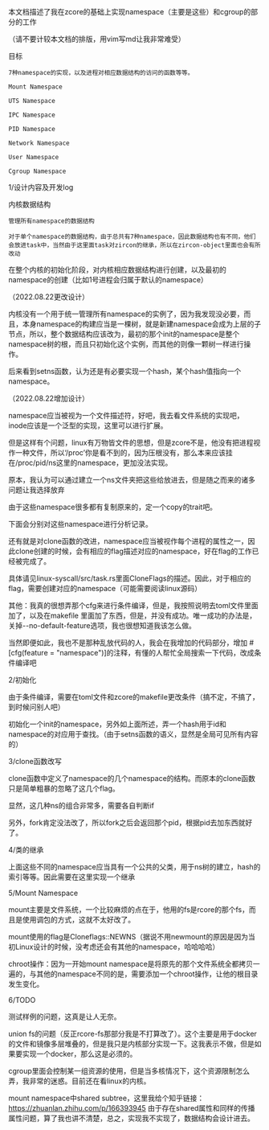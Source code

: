 本文档描述了我在zcore的基础上实现namespace（主要是这些）和cgroup的部分的工作

（请不要计较本文档的排版，用vim写md让我非常难受）

目标

    7种namespace的实现，以及进程对相应数据结构的访问的函数等等。

    Mount Namespace

    UTS Namespace

    IPC Namespace

    PID Namespace

    Network Namespace

    User Namespace

    Cgroup Namespace

1/设计内容及开发log

内核数据结构
    
    管理所有namespace的数据结构

    对于单个namespace的数据结构，由于总共有7种namespace，因此数据结构也有不同，他们会放进task中，当然由于这里面task对zircon的继承，所以在zircon-object里面也会有所改动

在整个内核的初始化阶段，对内核相应数据结构进行创建，以及最初的namespace的创建（比如1号进程会归属于默认的namespace）

（2022.08.22更改设计）

内核没有一个用于统一管理所有namespace的实例了，因为我发现没必要，而且，本身namespace的构建应当是一棵树，就是新建namespace会成为上层的子节点，所以，整个数据结构应该改为，最初的那个init的namespace是整个namespace树的根，而且只初始化这个实例，而其他的则像一颗树一样进行操作。

后来看到setns函数，认为还是有必要实现一个hash，某个hash值指向一个namespace。

（2022.08.22增加设计）

namespace应当被视为一个文件描述符，好吧，我去看文件系统的实现吧，inode应该是一个泛型的实现，这里可以进行扩展。

但是这样有个问题，linux有万物皆文件的思想，但是zcore不是，他没有把进程视作一种文件，所以‘/proc’你是看不到的，因为压根没有，那么本来应该挂在/proc/pid/ns这里的namespace，更加没法实现。

原本，我认为可以通过建立一个ns文件夹把这些给放进去，但是随之而来的诸多问题让我选择放弃

由于这些namespace很多都有复制原来的，定一个copy的trait吧。

下面会分别对这些namespace进行分析记录。

还有就是对clone函数的改进，namespace应当被视作每个进程的属性之一，因此clone创建的时候，会有相应的flag描述对应的namespace，好在flag的工作已经被完成了。

具体请见linux-syscall/src/task.rs里面CloneFlags的描述。因此，对于相应的flag，需要创建对应的namespace（可能需要阅读linux源码）

其他：我真的很想弄那个cfg来进行条件编译，但是，我按照说明去toml文件里面加了，以及在makefile 里面加了东西，但是，并没有成功。唯一成功的办法是，关掉--no-default-feature选项，我也很想知道我该怎么做。

当然即便如此，我也不是那种乱放代码的人，我会在我增加的代码部分，增加 #[cfg(feature = "namespace")]的注释，有懂的人帮忙全局搜索一下代码，改成条件编译吧

2/初始化

由于条件编译，需要在toml文件和zcore的makefile更改条件（搞不定，不搞了，到时候问别人吧）

初始化一个init的namespace，另外如上面所述，弄一个hash用于id和namespace的对应用于查找。（由于setns函数的语义，显然是全局可见所有内容的）

3/clone函数改写

clone函数中定义了namespace的几个namespace的结构。而原本的clone函数只是简单粗暴的忽略了这几个flag。

显然，这几种ns的组合非常多，需要各自判断if

另外，fork肯定没法改了，所以fork之后会返回那个pid，根据pid去加东西就好了。

4/类的继承

上面这些不同的namespace应当具有一个公共的父类，用于ns树的建立，hash的索引等等。因此需要在这里实现一个继承

5/Mount Namespace

mount主要是文件系统，一个比较麻烦的点在于，他用的fs是rcore的那个fs，而且是使用调包的方式，这就不太好改了。

mount使用的flag是Cloneflags::NEWNS（据说不用newmount的原因是因为当初Linux设计的时候，没考虑还会有其他的namespace，哈哈哈哈）

chroot操作：因为一开始mount namespace是将原先的那个文件系统全都拷贝一遍的，与其他的namespace不同的是，需要添加一个chroot操作，让他的根目录发生变化。

6/TODO

测试样例的问题，这真是让人无奈。

union fs的问题（反正rcore-fs那部分我是不打算改了）。这个主要是用于docker的文件和镜像多层堆叠的，但是我只是内核部分实现一下。这我表示不做，但是如果要实现一个docker，那么这是必须的。

cgroup里面会控制某一组资源的使用，但是当多核情况下，这个资源限制怎么弄，我非常的迷惑。目前还在看linux的内核。

mount namespace中shared subtree，这里我给个知乎链接：https://zhuanlan.zhihu.com/p/166393945 由于存在shared属性和同样的传播属性问题，算了我也讲不清楚，总之，实现我不实现了，数据结构会设计进去。